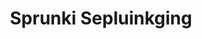 ---
slug: sprunki-sepluinkging
title: Sprunki Sepluinkging
description: "Sprunki Sepluinkging is an exciting online game. Play for free directly in your browser!"
icon: /images/popular_mods/Sprunki Sepluinkging.png
url: https://wowtbc.net/sprunkin/sprunki-spelunkign/index.html
previewImage: /images/popular_mods/Sprunki Sepluinkging.png
type: popular mods

# SEO配置
seo:
  title: "Sprunki Sepluinkging - Play Free Online Game | Fun Browser Games"
  description: "Sprunki Sepluinkging - Play this fun online game for free in your browser. No download required!"
  ogImage: "/images/popular_mods/Sprunki Sepluinkging.png"
  keywords: "sprunki-sepluinkging, online game, browser game, free game, popular mods game, play online"

videoUrls:
  - https://www.youtube.com/embed/example1
  - https://www.youtube.com/embed/example2

whyPlay:
  title: "Why Play Sprunki Sepluinkging?"
  items:
    - "Immersive Gameplay: Sprunki Sepluinkging offers an engaging and immersive gaming experience that will keep you entertained for hours"
    - "Challenging Levels: Test your skills with increasingly difficult challenges and obstacles"
    - "Beautiful Graphics: Enjoy stunning visuals and smooth animations that bring the game world to life"
    - "Regular Updates: New content and features are added regularly to keep the game fresh and exciting"
    - "Free to Play: Experience all the fun without spending a penny"
    - "Community Features: Connect with other players, share strategies, and compete for high scores"
    - "Cross-Platform: Play on any device with a web browser, no downloads required"

features:
  title: "Key Features of Sprunki Sepluinkging"
  image: "/images/popular_mods/Sprunki Sepluinkging.png"
  items:
    - "Intuitive Controls: Easy to learn controls make Sprunki Sepluinkging accessible for players of all skill levels"
    - "Multiple Game Modes: Enjoy various gameplay options that provide different challenges and experiences"
    - "Character Customization: Personalize your gaming experience with unique characters and items"
    - "Achievement System: Complete special tasks to earn rewards and recognition"
    - "Leaderboards: Compete with players worldwide and see who can achieve the highest scores"

characteristics:
  title: "Game Characteristics"
  image: "/images/popular_mods/Sprunki Sepluinkging.png"
  items:
    - "Genre: Popular mods game with elements of strategy and skill"
    - "Difficulty: Suitable for both casual gamers and those seeking a challenge"
    - "Play Time: Quick sessions or extended gameplay, depending on your preference"
    - "Art Style: Vibrant and engaging visuals that enhance the gaming experience"
    - "Sound Design: Immersive audio that complements the gameplay perfectly"

info: "Sprunki Sepluinkging is an exciting online game that offers players a unique and engaging gaming experience. With its intuitive controls, stunning visuals, and challenging gameplay, Sprunki Sepluinkging provides hours of entertainment for players of all ages and skill levels. Whether you're looking for a quick gaming session during a break or an extended play session, Sprunki Sepluinkging delivers an immersive experience that will keep you coming back for more. The game features multiple levels of increasing difficulty, ensuring that players are constantly challenged as they progress. With regular updates adding new content and features, Sprunki Sepluinkging remains fresh and exciting, providing endless entertainment options for its growing community of players."

howToPlayIntro: "Welcome to Sprunki Sepluinkging! This guide will walk you through the basics and help you master the game. Whether you're a beginner or looking to improve your skills, these tips and instructions will enhance your gaming experience."

howToPlaySteps:
  - title: "Getting Started"
    description: "Begin your Sprunki Sepluinkging adventure by familiarizing yourself with the controls. Use your keyboard or mouse to navigate through the game interface. The tutorial will guide you through the basic mechanics and help you understand the objectives."
  - title: "Understanding the Objectives"
    description: "In Sprunki Sepluinkging, your main goal is to progress through levels by completing specific objectives. Each level presents unique challenges that require different strategies and approaches."
  - title: "Mastering the Controls"
    description: "Practice using the controls to improve your precision and reaction time. Sprunki Sepluinkging requires quick reflexes and strategic thinking to overcome obstacles and defeat opponents."
  - title: "Utilizing Power-ups"
    description: "Collect power-ups throughout the game to enhance your abilities and overcome difficult challenges. Each power-up offers unique advantages that can be crucial for success."
  - title: "Developing Strategies"
    description: "As you progress in Sprunki Sepluinkging, develop effective strategies for different scenarios. Analyze patterns, anticipate challenges, and adapt your approach to maximize your performance."

faq:
  title: "Frequently Asked Questions about Sprunki Sepluinkging"
  items:
    - question: "Is Sprunki Sepluinkging free to play?"
      answer: "Yes, Sprunki Sepluinkging is completely free to play directly in your web browser. No downloads or purchases are required to enjoy the full game experience."
    - question: "Can I play Sprunki Sepluinkging on mobile devices?"
      answer: "Yes, Sprunki Sepluinkging is optimized for both desktop and mobile play. You can enjoy the game on any device with a web browser and internet connection."
    - question: "Are there any in-game purchases?"
      answer: "While Sprunki Sepluinkging is free to play, there may be optional in-game purchases available for cosmetic items or additional features that don't affect core gameplay."
    - question: "How often is Sprunki Sepluinkging updated?"
      answer: "The developers regularly update Sprunki Sepluinkging with new content, features, and improvements based on player feedback and game performance."
    - question: "Can I play Sprunki Sepluinkging offline?"
      answer: "Currently, Sprunki Sepluinkging requires an internet connection to play as it's a browser-based online game."
    - question: "Is Sprunki Sepluinkging suitable for children?"
      answer: "Yes, Sprunki Sepluinkging is designed to be family-friendly and suitable for players of all ages."
    - question: "How do I report bugs or issues?"
      answer: "If you encounter any problems while playing Sprunki Sepluinkging, you can report them through the game's support page or contact the developers directly through their website."
    - question: "Still Have Questions?"
      answer: "If you have additional questions about Sprunki Sepluinkging that aren't covered in this FAQ, please visit our support center or contact our customer service team for assistance."
---